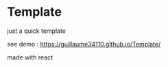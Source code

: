 # Template
just a quick template

see demo : https://guillaume34110.github.io/Template/

made with react

